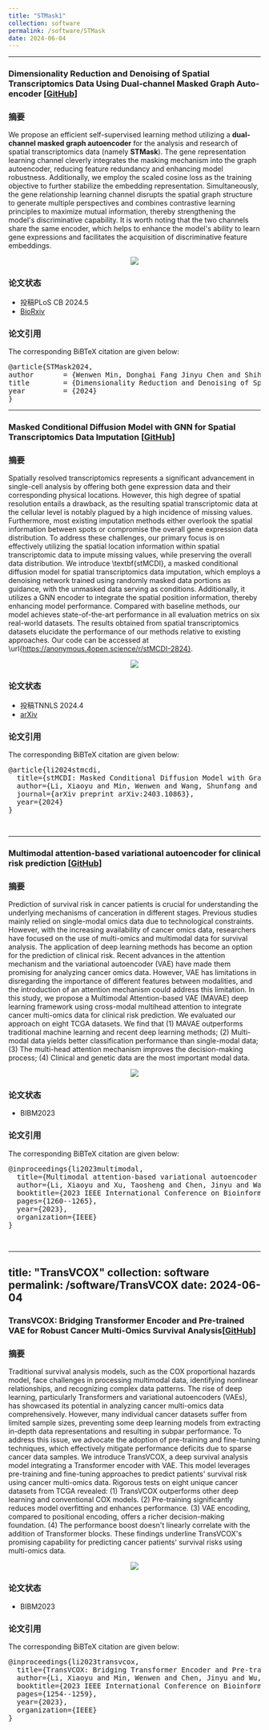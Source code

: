 ```yaml
---
title: "STMask1"
collection: software
permalink: /software/STMask
date: 2024-06-04
---
```


--------------------------------------------------------------

<!-- 标题 -->
### Dimensionality Reduction and Denoising of Spatial Transcriptomics Data Using Dual-channel Masked Graph Auto-encoder [[GitHub](https://github.com/donghaifang/STMask/tree/main)]
### 摘要
We propose an efficient self-supervised learning method utilizing a **dual-channel masked graph autoencoder**  for the analysis and research of spatial transcriptomics data (namely **STMask**). The gene representation learning channel cleverly integrates the masking mechanism into the graph autoencoder, reducing feature redundancy and enhancing model robustness. Additionally, we employ the scaled cosine loss as the training objective to further stabilize the embedding representation. Simultaneously, the gene relationship learning channel disrupts the spatial graph structure to generate multiple perspectives and combines contrastive learning principles to maximize mutual information, thereby strengthening the model's discriminative capability. It is worth noting that the two channels share the same encoder, which helps to enhance the model's ability to learn gene expressions and facilitates the acquisition of discriminative feature embeddings. 
<!-- 论文模型图 -->
<p align="center"> 
<img src="../images/STMask.jpg">
</p>

### 论文状态
- 投稿PLoS CB 2024.5<br>
- [BioRxiv](https://www.biorxiv.org/content/10.1101/2024.05.30.596562v1)

### 论文引用
<p>The corresponding BiBTeX citation are given below:</p>
<div class="highlight-none"><div class="highlight"><pre>
@article{STMask2024,
author       = {Wenwen Min, Donghai Fang Jinyu Chen and Shihua Zhang},
title        = {Dimensionality Reduction and Denoising of Spatial Transcriptomics Data Using Dual-channel Masked Graph Auto-encoder},
year         = {2024}
}
</pre></div>


--------------------------------------------------------------


<!-- 标题 -->
### Masked Conditional Diffusion Model with GNN for Spatial Transcriptomics Data Imputation [[GitHub](https://github.com/lllxxyyy-lxy/stMCDI)]
### 摘要
Spatially resolved transcriptomics represents a significant advancement in single-cell analysis by offering both gene expression data and their corresponding physical locations. 
However, this high degree of spatial resolution entails a drawback, as the resulting spatial transcriptomic data at the cellular level is notably plagued by a high incidence of missing values.
Furthermore, most existing imputation methods either overlook the spatial information between spots or compromise the overall gene expression data distribution.
To address these challenges, our primary focus is on effectively utilizing the spatial location information within spatial transcriptomic data to impute missing values, while preserving the overall data distribution.
We introduce \textbf{stMCDI}, a masked conditional diffusion model for spatial transcriptomics data imputation, which employs a denoising network trained using randomly masked data portions as guidance, with the unmasked data serving as conditions. 
Additionally, it utilizes a GNN encoder to integrate the spatial position information, thereby enhancing model performance.
Compared with baseline methods, our model achieves state-of-the-art performance in all evaluation metrics on six real-world datasets.
The results obtained from spatial transcriptomics datasets elucidate the performance of our methods relative to existing approaches.
Our code can be accessed at \url{https://anonymous.4open.science/r/stMCDI-2824}.
<!-- 论文模型图 -->
<p align="center"> 
<img src="../images/stMCDI.png">
</p>


### 论文状态
- 投稿TNNLS 2024.4<br>
- [arXiv](https://arxiv.org/abs/2403.10863)

### 论文引用
<p>The corresponding BiBTeX citation are given below:</p>
<div class="highlight-none"><div class="highlight"><pre>
@article{li2024stmcdi,
  title={stMCDI: Masked Conditional Diffusion Model with Graph Neural Network for Spatial Transcriptomics Data Imputation},
  author={Li, Xiaoyu and Min, Wenwen and Wang, Shunfang and Wang, Changmiao and Xu, Taosheng},
  journal={arXiv preprint arXiv:2403.10863},
  year={2024}
}

</pre></div>



--------------------------------------------------------------


<!-- 标题 -->
### Multimodal attention-based variational autoencoder for clinical risk prediction [[GitHub](https://github.com/wenwenmin/MAVAE)]
### 摘要
Prediction of survival risk in cancer patients is crucial for understanding the underlying mechanisms of canceration in different stages. 
Previous studies mainly relied on single-modal omics data due to  technological constraints. 
However, with the increasing availability of cancer omics data, researchers have focused on the use of multi-omics and multimodal data for survival analysis. 
The application of deep learning methods has become an option for the prediction of clinical risk.
Recent advances in the attention mechanism and the variational autoencoder (VAE) have made them promising for analyzing cancer omics data. 
However, VAE has limitations in disregarding the importance of different features between modalities, and the introduction of an attention mechanism could address this limitation. 
In this study, we propose a Multimodal Attention-based VAE (MAVAE) deep learning framework using cross-modal multihead attention to integrate cancer multi-omics data for clinical risk prediction. 
We evaluated our approach on eight TCGA datasets.
We find that 
(1) MAVAE outperforms traditional machine learning and recent deep learning methods; 
(2) Multi-modal data yields better classification performance than single-modal data; 
(3) The multi-head attention mechanism improves the decision-making process; 
(4) Clinical and genetic data are the most important modal data.
<!-- 论文模型图 -->

<p align="center"> 
<img src="../images/MAVAE.png">
</p>



### 论文状态
- BIBM2023<br>

### 论文引用
<p>The corresponding BiBTeX citation are given below:</p>
<div class="highlight-none"><div class="highlight"><pre>
@inproceedings{li2023multimodal,
  title={Multimodal attention-based variational autoencoder for clinical risk prediction},
  author={Li, Xiaoyu and Xu, Taosheng and Chen, Jinyu and Wan, Jun and Min, Wenwen},
  booktitle={2023 IEEE International Conference on Bioinformatics and Biomedicine (BIBM)},
  pages={1260--1265},
  year={2023},
  organization={IEEE}
}

</pre></div>



---
title: "TransVCOX"
collection: software
permalink: /software/TransVCOX
date: 2024-06-04
---

<!-- 标题 -->
### TransVCOX: Bridging Transformer Encoder and Pre-trained VAE for Robust Cancer Multi-Omics Survival Analysis[[GitHub](https://github.com/wenwenmin/TransVCOX)]
### 摘要
Traditional survival analysis models, such as the COX proportional hazards model, face challenges in processing multimodal data, identifying nonlinear relationships, and recognizing complex data patterns. The rise of deep learning, particularly Transformers and variational autoencoders (VAEs), has showcased its potential in analyzing cancer multi-omics data comprehensively. However, many individual cancer datasets suffer from limited sample sizes, preventing some deep learning models from extracting in-depth data representations and resulting in subpar performance.
To address this issue, we advocate the adoption of pre-training and fine-tuning techniques, which effectively mitigate performance deficits due to sparse cancer data samples. We introduce TransVCOX, a deep survival analysis model integrating a Transformer encoder with VAE. This model leverages pre-training and fine-tuning approaches to predict patients' survival risk using cancer multi-omics data.
Rigorous tests on eight unique cancer datasets from TCGA revealed:
(1) TransVCOX outperforms other deep learning and conventional COX models.
(2) Pre-training significantly reduces model overfitting and enhances performance.
(3) VAE encoding, compared to positional encoding, offers a richer decision-making foundation.
(4) The performance boost doesn't linearly correlate with the addition of Transformer blocks.
These findings underline TransVCOX's promising capability for predicting cancer patients' survival risks using multi-omics data. 
<!-- 论文模型图 -->

<p align="center"> 
<img src="../images/TransVCOX.png">
</p>


### 论文状态
- BIBM2023<br>

### 论文引用
<p>The corresponding BiBTeX citation are given below:</p>
<div class="highlight-none"><div class="highlight"><pre>
@inproceedings{li2023transvcox,
  title={TransVCOX: Bridging Transformer Encoder and Pre-trained VAE for Robust Cancer Multi-Omics Survival Analysis},
  author={Li, Xiaoyu and Min, Wenwen and Chen, Jinyu and Wu, Jiaxin and Wang, Shunfang},
  booktitle={2023 IEEE International Conference on Bioinformatics and Biomedicine (BIBM)},
  pages={1254--1259},
  year={2023},
  organization={IEEE}
}


</pre></div>

